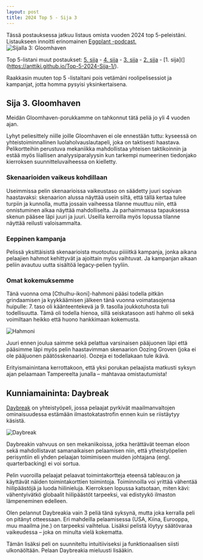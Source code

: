 ```yaml
---
layout: post
title: 2024 Top 5 - Sija 3 
---
```

Tässä postauksessa jatkuu listaus omista vuoden 2024 top 5-peleistäni. Listaukseen innoitti erinomainen [Eggplant -podcast.](https://eggplant.show/) 
![Sijalla 3: Gloomhaven](https://anttiki.github.io/images/gloomhaven1.jpg "Sijalla 3: Gloomhaven")

Top 5-listani muut postaukset: [5. sija](https://anttiki.github.io/Top-5-2024-Sija-5/) - [4. sija](https://anttiki.github.io/Top-5-2024-Sija-4/) - [3. sija](https://anttiki.github.io/Top-5-2024-Sija-3/) - [2. sija](https://anttiki.github.io/Top-5-2024-Sija-2/) - [1. sija](](https://anttiki.github.io/Top-5-2024-Sija-1/).

Raakkasin muuten top 5 -listaltani pois vetämäni roolipelisessiot ja kampanjat, jotta homma pysyisi yksinkertaisena.

## Sija 3. Gloomhaven

Meidän Gloomhaven-porukkamme on tahkonnut tätä peliä jo yli 4 vuoden ajan. 

Lyhyt peliesittely niille joille Gloomhaven ei ole ennestään tuttu: kyseessä on yhteistoiminnallinen luolaholvauslautapeli, joka on taktisesti haastava. Pelikortteihin perustuva mekaniikka mahdollistaa yhteisen taktikoinnin ja estää myös liiallisen analyysiparalyysin kun tarkempi numeerinen tiedonjako kierroksen suunnitteluvaiheessa on kielletty. 

### Skenaarioiden vaikeus kohdillaan

Useimmissa pelin skenaarioissa vaikeustaso on säädetty juuri sopivan haastavaksi: skenaarion alussa näyttää usein siltä, että tällä kertaa tulee turpiin ja kunnolla, mutta jossain vaiheessa tilanne muuttuu niin, että onnistuminen alkaa näyttää mahdolliselta. Ja parhaimmassa tapauksessa skenun pääsee läpi juuri ja juuri. Useilla kerroilla myös lopussa tilanne näyttää reilusti valoisammalta.

### Eeppinen kampanja

Pelissä yksittäisistä skenaarioista muotoutuu piiiiitkä kampanja, jonka aikana pelaajien hahmot kehittyvät ja ajoittain myös vaihtuvat. Ja kampanjan aikaan peliin avautuu uutta sisältöä legacy-pelien tyyliin.

### Omat kokemuksemme

Tänä vuonna oma [Cthulhu-ikoni]-hahmoni pääsi todella pitkän grindaamisen ja kyykkäämisen jälkeen tänä vuonna voimatasojensa huipulle: 7. taso oli käänteentekevä ja 9. tasolla joukkotuhosta tuli todellisuutta. Tämä oli todella hienoa, sillä seiskatasoon asti hahmo oli sekä voimiltaan heikko että huono hankkimaan kokemusta. 

![Hahmoni](https://anttiki.github.io/images/gloomhaven-cthulhu.jpg "Hahmoni: [Cthulhu], nimeltään Anthrx")

Juuri ennen joulua saimme sekä pelattua varsinaisen pääjuonen läpi että pääsimme läpi myös pelin haastavimman skenaarion Oozing Groven (joka ei ole pääjuonen päätösskenaario). Oozeja ei todellakaan tule ikävä.

Erityismainintana kerrottakoon, että yksi porukan pelaajista matkusti syksyn ajan pelaamaan Tampereelta junalla – mahtavaa omistautumista!

## Kunniamaininta: Daybreak

[Daybreak](https://boardgamegeek.com/boardgame/334986/daybreak) on yhteistyöpeli, jossa pelaajat pyrkivät maailmanvaltojen ominaisuudessa estämään ilmastokatastrofin ennen kuin se riistäytyy käsistä.

![Daybreak](https://anttiki.github.io/images/daybreak.jpg "Daybreak")

Daybreakin vahvuus on sen mekaniikoissa, jotka herättävät teeman eloon sekä mahdollistavat samanaikaisen pelaamisen niin, että ytheistyöpelien perisyntiin eli yhden pelaajan toimimiseen muiden johtajana (engl. quarterbacking) ei voi sortua. 

Pelin vuoroilla pelaajat pelaavat toimintakortteja eteensä tableau:on ja käyttävät näiden toimintakorttien toimintoja. Toiminnoilla voi yrittää vähentää hiilipäästöjä ja luoda hiilinieluja. Kierroksen lopussa katsotaan, miten kävi: vähentyivätkö globaalit hiilipäästöt tarpeeksi, vai edistyykö ilmaston lämpeneminen edelleen.

Olen pelannut Daybreakia vain 3 peliä tänä syksynä, mutta joka kerralla peli on pitänyt otteessaan. Eri mahdeilla pelaamisessa (USA, Kiina, Eurooppa, muu maailma jne.) on tarpeeksi vaihtelua. Lisäksi pelistä löytyy säätövaraa vaikeudessa – joka on minulta vielä kokematta. 

Tämän lisäksi peli on suunniteltu intuitiiviseksi ja funktionaalisen siisti ulkonäöltään. Pelaan Daybreakia mieluusti lisääkin.

